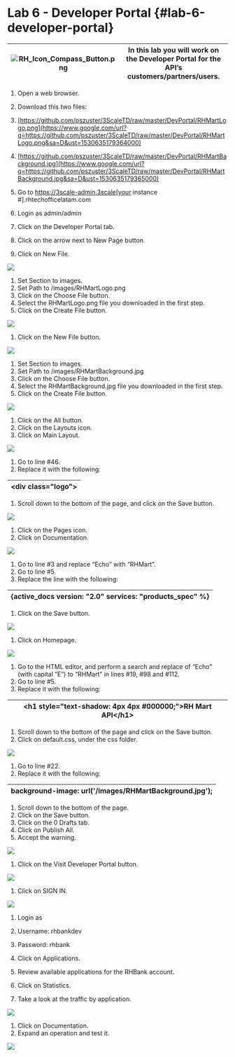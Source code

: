 # Lab 6 - Developer Portal {#lab-6-developer-portal}

| ![RH_Icon_Compass_Button.png](images/image26.png) | In this lab you will work on the Developer Portal for the API’s customers/partners/users. |
| --- | --- |

1.  Open a web browser.
2.  Download this two files:

1.  [https://github.com/pszuster/3ScaleTD/raw/master/DevPortal/RHMartLogo.png](https://www.google.com/url?q=https://github.com/pszuster/3ScaleTD/raw/master/DevPortal/RHMartLogo.png&sa=D&ust=1530635179364000)
2.  [https://github.com/pszuster/3ScaleTD/raw/master/DevPortal/RHMartBackground.jpg](https://www.google.com/url?q=https://github.com/pszuster/3ScaleTD/raw/master/DevPortal/RHMartBackground.jpg&sa=D&ust=1530635179365000) 

1.  Go to https://3scale-admin.3scale[your instance #].rhtechofficelatam.com
2.  Login as admin/admin
3.  Click on the Developer Portal tab.
4.  Click on the arrow next to New Page button.
5.  Click on New File.

![](images/image20.png)

1.  Set Section to images.
2.  Set Path to /images/RHMartLogo.png
3.  Click on the Choose File button.
4.  Select the RHMartLogo.png file you downloaded in the first step.
5.  Click on the Create File button.

![](images/image13.png)

1.  Click on the New File button.

![](images/image119.png)

1.  Set Section to images.
2.  Set Path to /images/RHMartBackground.jpg
3.  Click on the Choose File button.
4.  Select the RHMartBackground.jpg file you downloaded in the first step.
5.  Click on the Create File button.

![](images/image199.png)

1.  Click on the All button.
2.  Click on the Layouts icon.
3.  Click on Main Layout.

![](images/image99.png)

1.  Go to line #46.
2.  Replace it with the following:

| &lt;div class=&quot;logo&quot;&gt; |
| --- |

1.  Scroll down to the bottom of the page, and click on the Save button.

![](images/image183.png)

1.  Click on the Pages icon.
2.  Click on Documentation.

![](images/image151.png)

1.  Go to line #3 and replace “Echo” with “RHMart”.
2.  Go to line #5.
3.  Replace the line with the following:

| {active_docs version: &quot;2.0&quot; services: &quot;products_spec&quot; %} |
| --- |

1.  Click on the Save  button.

![](images/image32.png)

1.  Click on Homepage.

![](images/image11.png)

1.  Go to the HTML editor, and perform a search and replace of “Echo” (with capital “E”) to “RHMart” in lines #19, #98 and #112.
2.  Go to line #5.
3.  Replace it with the following:

| &lt;h1 style=&quot;text-shadow: 4px 4px #000000;&quot;&gt;RH Mart API&lt;/h1&gt; |
| --- |

1.  Scroll down to the bottom of the page and click on the Save button.
2.  Click on default.css, under the css folder.

![](images/image146.png)

1.  Go to line #22.
2.  Replace it with the following:

|   background-image: url(&#039;/images/RHMartBackground.jpg&#039;); |
| --- |

1.  Scroll down to the bottom of the page.
2.  Click on the Save button.
3.  Click on the 0 Drafts tab.
4.  Click on Publish All.
5.  Accept the warning.

![](images/image193.png)

1.  Click on the Visit Developer Portal button.

![](images/image18.png)

1.  Click on SIGN IN.

![](images/image135.png)

1.  Login as

1.  Username: rhbankdev
2.  Password: rhbank

1.  Click on Applications.
2.  Review available applications for the RHBank account.
3.  Click on Statistics.
4.  Take a look at the traffic by application.

![](images/image141.png)

1.  Click on Documentation.
2.  Expand an operation and test it.

![](images/image190.png)